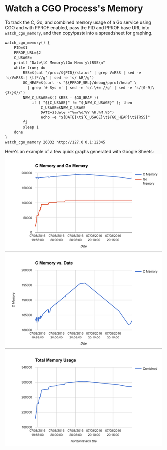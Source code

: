 Watch a CGO Process's Memory
============================

To track the C, Go, and combined memory usage of a Go service using CGO and with PPROF enabled, 
pass the PID and PPROF base URL into `watch_cgo_memory`, and then copy/paste into a spreadsheet
for graphing.

    watch_cgo_memory() {
        PID=$1
        PPROF_URL=$2
        C_USAGE=
        printf "Date\tC Memory\tGo Memory\tRSS\n"
        while true; do
            RSS=$(cat "/proc/${PID}/status" | grep VmRSS | sed -e 's/VmRSS:[ \t]*//g' | sed -e 's/ kB//g')
            GO_HEAP=$(curl -s "${PPROF_URL}/debug/pprof/heap" \
              | grep '# Sys =' | sed -e 's/.\+= //g' | sed -e 's/[0-9]\{3\}$//')
            NEW_C_USAGE=$(( $RSS - $GO_HEAP ))
                if [ "${C_USAGE}" != "${NEW_C_USAGE}" ]; then
                    C_USAGE=$NEW_C_USAGE
                    DATE=$(date +"%m/%d/%Y %H:%M:%S")
                    echo -e "${DATE}\t${C_USAGE}\t${GO_HEAP}\t${RSS}"
            fi
            sleep 1
        done
    }
    watch_cgo_memory 26032 http://127.0.0.1:12345

Here's an example of a few quick graphs generated with Google Sheets: ![Google Sheets memory usage graph](images/watch-cgo-memory-example.png)

